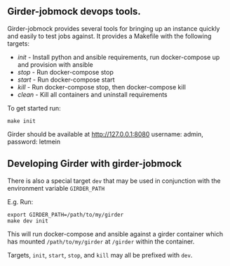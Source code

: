 ## Girder-jobmock devops tools.

Girder-jobmock provides several tools for bringing up an instance quickly and easily to test jobs against. It provides a Makefile with the following targets:

+ *init* - Install python and ansible requirements, run docker-compose up and provision with ansible
+ *stop* - Run docker-compose stop
+ *start* - Run docker-compose start
+ *kill* - Run docker-compose stop,  then docker-compose kill
+ *clean* - Kill all containers and uninstall requirements

To get started run:
```
make init
``` 

Girder should be available at http://127.0.0.1:8080 username: admin, password: letmein

## Developing Girder with girder-jobmock

There is also a special target ```dev``` that may be used in conjunction with the environment variable ```GIRDER_PATH```

E.g. Run:
```
export GIRDER_PATH=/path/to/my/girder
make dev init
```

This will run docker-compose and ansible against a girder container which has mounted ```/path/to/my/girder``` at ```/girder``` within the container.

Targets,  ```init```, ```start```, ```stop```, and ```kill``` may all be prefixed with ```dev```.
